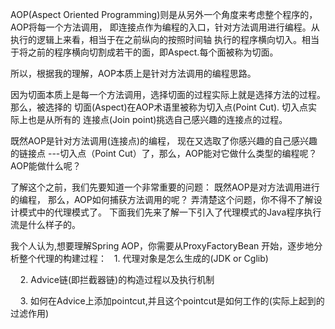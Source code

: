 AOP(Aspect Oriented Programming)则是从另外一个角度来考虑整个程序的，AOP将每一个方法调用，
即连接点作为编程的入口，针对方法调用进行编程。从执行的逻辑上来看，相当于在之前纵向的按照时间轴
执行的程序横向切入。相当于将之前的程序横向切割成若干的面，即Aspect.每个面被称为切面。

所以，根据我的理解，AOP本质上是针对方法调用的编程思路。


因为切面本质上是每一个方法调用，选择切面的过程实际上就是选择方法的过程。那么，被选择的
切面(Aspect)在AOP术语里被称为切入点(Point Cut).  切入点实际上也是从所有的
连接点(Join point)挑选自己感兴趣的连接点的过程。


既然AOP是针对方法调用(连接点)的编程， 现在又选取了你感兴趣的自己感兴趣的链接点
---切入点（Point Cut）了，那么，AOP能对它做什么类型的编程呢？AOP能做什么呢？ 

了解这个之前，我们先要知道一个非常重要的问题： 既然AOP是对方法调用进行的编程，
那么，AOP如何捕获方法调用的呢？ 弄清楚这个问题，你不得不了解设计模式中的代理模式了。
下面我们先来了解一下引入了代理模式的Java程序执行流是什么样子的。




我个人认为,想要理解Spring AOP，你需要从ProxyFactoryBean 开始，逐步地分析整个代理的构建过程：
    1. 代理对象是怎么生成的(JDK or Cglib)

    2. Advice链(即拦截器链)的构造过程以及执行机制

    3. 如何在Advice上添加pointcut,并且这个pointcut是如何工作的(实际上起到的过滤作用)
